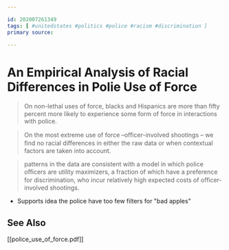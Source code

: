 ```yaml
---

id: 202007261349
tags: [ #unitedstates #politics #police #racism #discrimination ]
primary source:

---
```


# An Empirical Analysis of Racial Differences in Polie Use of Force
>On non-lethal uses of force, blacks and Hispanics are more than ﬁfty percent more likely to experience some form of force in interactions with police.

> On the most extreme use of force –oﬃcer-involved shootings – we ﬁnd no racial diﬀerences in either the raw data or when contextual factors are taken into account.

> patterns in the data are consistent with a model in which police oﬃcers are utility maximizers, a fraction of which have a preference for discrimination, who incur relatively high expected costs of oﬃcer-involved shootings.

 - Supports idea the police have too few filters for "bad apples"

## See Also
[[police_use_of_force.pdf]]